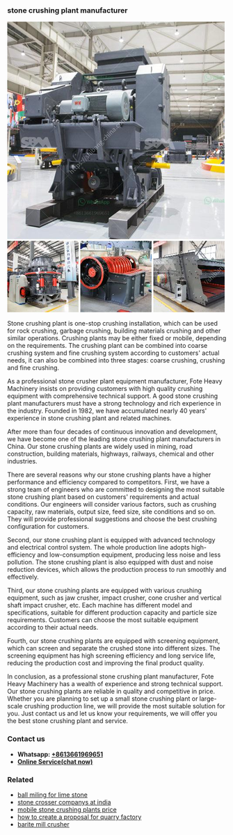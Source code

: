 <h3>stone crushing plant manufacturer</h3><img src='1708498418.jpg' alt=''><p>Stone crushing plant is one-stop crushing installation, which can be used for rock crushing, garbage crushing, building materials crushing and other similar operations. Crushing plants may be either fixed or mobile, depending on the requirements. The crushing plant can be combined into coarse crushing system and fine crushing system according to customers' actual needs, it can also be combined into three stages: coarse crushing, crushing and fine crushing.</p><p>As a professional stone crusher plant equipment manufacturer, Fote Heavy Machinery insists on providing customers with high quality crushing equipment with comprehensive technical support. A good stone crushing plant manufacturers must have a strong technology and rich experience in the industry. Founded in 1982, we have accumulated nearly 40 years' experience in stone crushing plant and related machines.</p><p>After more than four decades of continuous innovation and development, we have become one of the leading stone crushing plant manufacturers in China. Our stone crushing plants are widely used in mining, road construction, building materials, highways, railways, chemical and other industries.</p><p>There are several reasons why our stone crushing plants have a higher performance and efficiency compared to competitors. First, we have a strong team of engineers who are committed to designing the most suitable stone crushing plant based on customers' requirements and actual conditions. Our engineers will consider various factors, such as crushing capacity, raw materials, output size, feed size, site conditions and so on. They will provide professional suggestions and choose the best crushing configuration for customers.</p><p>Second, our stone crushing plant is equipped with advanced technology and electrical control system. The whole production line adopts high-efficiency and low-consumption equipment, producing less noise and less pollution. The stone crushing plant is also equipped with dust and noise reduction devices, which allows the production process to run smoothly and effectively.</p><p>Third, our stone crushing plants are equipped with various crushing equipment, such as jaw crusher, impact crusher, cone crusher and vertical shaft impact crusher, etc. Each machine has different model and specifications, suitable for different production capacity and particle size requirements. Customers can choose the most suitable equipment according to their actual needs.</p><p>Fourth, our stone crushing plants are equipped with screening equipment, which can screen and separate the crushed stone into different sizes. The screening equipment has high screening efficiency and long service life, reducing the production cost and improving the final product quality.</p><p>In conclusion, as a professional stone crushing plant manufacturer, Fote Heavy Machinery has a wealth of experience and strong technical support. Our stone crushing plants are reliable in quality and competitive in price. Whether you are planning to set up a small stone crushing plant or large-scale crushing production line, we will provide the most suitable solution for you. Just contact us and let us know your requirements, we will offer you the best stone crushing plant and service.</p><h3>Contact us</h3><ul><li><strong>Whatsapp:&nbsp;<a href="https://wa.me/8613661969651">+8613661969651</a></strong></li><li><a href="https://swt.shibang-china.com/?git&amp;zhl&amp;stone crushing plant manufacturer"><strong>Online Service(chat now)</strong></a></li></ul><h3>Related</h3><ul><li><a href='ball miling for lime stone.md'>ball miling for lime stone</a></li><li><a href='stone crosser companys at india.md'>stone crosser companys at india</a></li><li><a href='mobile stone crushing plants price.md'>mobile stone crushing plants price</a></li><li><a href='how to create a proposal for quarry factory.md'>how to create a proposal for quarry factory</a></li><li><a href='barite mill crusher.md'>barite mill crusher</a></li></ul>